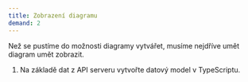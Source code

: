 ```yaml
---
title: Zobrazení diagramu
demand: 2
---
```


Než se pustíme do možnosti diagramy vytvářet, musíme nejdříve umět diagram umět zobrazit.

1. Na základě dat z API serveru vytvořte datový model v TypeScriptu.
